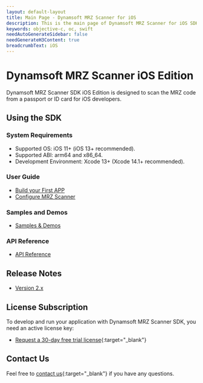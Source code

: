 ```yaml
---
layout: default-layout
title: Main Page - Dynamsoft MRZ Scanner for iOS
description: This is the main page of Dynamsoft MRZ Scanner for iOS SDK.
keywords: objective-c, oc, swift
needAutoGenerateSidebar: false
needGenerateH3Content: true
breadcrumbText: iOS
---
```


# Dynamsoft MRZ Scanner iOS Edition

Dynamsoft MRZ Scanner SDK iOS Edition is designed to scan the MRZ code from a passport or ID card for iOS developers.

## Using the SDK

### System Requirements

- Supported OS: iOS 11+ (iOS 13+ recommended).
- Supported ABI: arm64 and x86_64.
- Development Environment: Xcode 13+ (Xcode 14.1+ recommended).

### User Guide

- [Build your First APP](user-guide/index.md)
- [Configure MRZ Scanner](user-guide/configure-mrz-scanner.md)

### Samples and Demos

- [Samples & Demos](samples/index.md)

### API Reference

- [API Reference](./api-reference/index.md)

## Release Notes

- [Version 2.x](release-notes/ios-2.html)

## License Subscription

To develop and run your application with Dynamsoft MRZ Scanner SDK, you need an active license key:

- [Request a 30-day free trial license](https://www.dynamsoft.com/customer/license/trialLicense?utm_source=docs&product=mrz&package=ios){:target="_blank"}

## Contact Us

Feel free to [contact us](https://www.dynamsoft.com/company/customer-service/#contact){:target="_blank"} if you have any questions.
